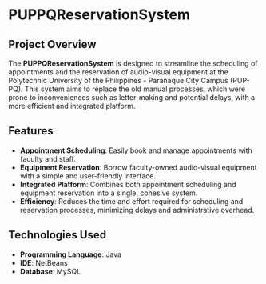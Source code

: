# **PUPPQReservationSystem**
## Project Overview
The **PUPPQReservationSystem** is designed to streamline the scheduling of appointments and the reservation of audio-visual equipment at the Polytechnic University of the Philippines - Parañaque City Campus (PUP-PQ). This system aims to replace the old manual processes, which were prone to inconveniences such as letter-making and potential delays, with a more efficient and integrated platform.

## Features
- **Appointment Scheduling**: Easily book and manage appointments with faculty and staff.
- **Equipment Reservation**: Borrow faculty-owned audio-visual equipment with a simple and user-friendly interface.
- **Integrated Platform**: Combines both appointment scheduling and equipment reservation into a single, cohesive system.
- **Efficiency**: Reduces the time and effort required for scheduling and reservation processes, minimizing delays and administrative overhead.

## Technologies Used
- **Programming Language**: Java
- **IDE**: NetBeans
- **Database**: MySQL
